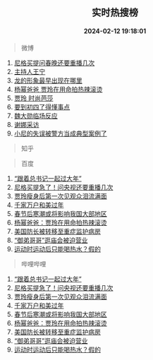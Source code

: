 <div align="center"><h2>实时热搜榜</h2><h4>2024-02-12 19:18:01</h4></div>

> 微博  

1. [尼格买提问春晚还要重播几次](https://s.weibo.com/weibo?q=%23%E5%B0%BC%E6%A0%BC%E4%B9%B0%E6%8F%90%E9%97%AE%E6%98%A5%E6%99%9A%E8%BF%98%E8%A6%81%E9%87%8D%E6%92%AD%E5%87%A0%E6%AC%A1%23&t=31&band_rank=1&Refer=top)<br />
2. [主持人王宁](https://s.weibo.com/weibo?q=%23%E4%B8%BB%E6%8C%81%E4%BA%BA%E7%8E%8B%E5%AE%81%23&t=31&band_rank=2&Refer=top)<br />
3. [龙的形象最早出现在哪里](https://s.weibo.com/weibo?q=%23%E9%BE%99%E7%9A%84%E5%BD%A2%E8%B1%A1%E6%9C%80%E6%97%A9%E5%87%BA%E7%8E%B0%E5%9C%A8%E5%93%AA%E9%87%8C%23&t=31&band_rank=3&Refer=top)<br />
4. [杨幂爸爸 贾玲在用命拍热辣滚烫](https://s.weibo.com/weibo?q=%E6%9D%A8%E5%B9%82%E7%88%B8%E7%88%B8%20%E8%B4%BE%E7%8E%B2%E5%9C%A8%E7%94%A8%E5%91%BD%E6%8B%8D%E7%83%AD%E8%BE%A3%E6%BB%9A%E7%83%AB&t=31&band_rank=4&Refer=top)<br />
5. [贾玲 时尚芭莎](https://s.weibo.com/weibo?q=%E8%B4%BE%E7%8E%B2%20%E6%97%B6%E5%B0%9A%E8%8A%AD%E8%8E%8E&t=31&band_rank=5&Refer=top)<br />
6. [要到初四了得懂事点](https://s.weibo.com/weibo?q=%E8%A6%81%E5%88%B0%E5%88%9D%E5%9B%9B%E4%BA%86%E5%BE%97%E6%87%82%E4%BA%8B%E7%82%B9&t=31&band_rank=6&Refer=top)<br />
7. [魏大勋临场反应](https://s.weibo.com/weibo?q=%23%E9%AD%8F%E5%A4%A7%E5%8B%8B%E4%B8%B4%E5%9C%BA%E5%8F%8D%E5%BA%94%23&t=31&band_rank=7&Refer=top)<br />
8. [谢娜采访](https://s.weibo.com/weibo?q=%E8%B0%A2%E5%A8%9C%E9%87%87%E8%AE%BF&t=31&band_rank=8&Refer=top)<br />
9. [小尼的失误被警方当成典型案例了](https://s.weibo.com/weibo?q=%23%E5%B0%8F%E5%B0%BC%E7%9A%84%E5%A4%B1%E8%AF%AF%E8%A2%AB%E8%AD%A6%E6%96%B9%E5%BD%93%E6%88%90%E5%85%B8%E5%9E%8B%E6%A1%88%E4%BE%8B%E4%BA%86%23&t=31&band_rank=9&Refer=top)<br />

> 知乎  


> 百度  

1. [“跟着总书记一起过大年”](https://www.baidu.com/s?wd=%E2%80%9C%E8%B7%9F%E7%9D%80%E6%80%BB%E4%B9%A6%E8%AE%B0%E4%B8%80%E8%B5%B7%E8%BF%87%E5%A4%A7%E5%B9%B4%E2%80%9D&sa=fyb_news&rsv_dl=fyb_news)<br />
2. [尼格买提急了！问央视还要重播几次](https://www.baidu.com/s?wd=%E5%B0%BC%E6%A0%BC%E4%B9%B0%E6%8F%90%E6%80%A5%E4%BA%86%EF%BC%81%E9%97%AE%E5%A4%AE%E8%A7%86%E8%BF%98%E8%A6%81%E9%87%8D%E6%92%AD%E5%87%A0%E6%AC%A1&sa=fyb_news&rsv_dl=fyb_news)<br />
3. [贾玲瘦身后第一次见观众泪流满面](https://www.baidu.com/s?wd=%E8%B4%BE%E7%8E%B2%E7%98%A6%E8%BA%AB%E5%90%8E%E7%AC%AC%E4%B8%80%E6%AC%A1%E8%A7%81%E8%A7%82%E4%BC%97%E6%B3%AA%E6%B5%81%E6%BB%A1%E9%9D%A2&sa=fyb_news&rsv_dl=fyb_news)<br />
4. [千家万户和美过年](https://www.baidu.com/s?wd=%E5%8D%83%E5%AE%B6%E4%B8%87%E6%88%B7%E5%92%8C%E7%BE%8E%E8%BF%87%E5%B9%B4&sa=fyb_news&rsv_dl=fyb_news)<br />
5. [春节后寒潮或将影响我国大部地区](https://www.baidu.com/s?wd=%E6%98%A5%E8%8A%82%E5%90%8E%E5%AF%92%E6%BD%AE%E6%88%96%E5%B0%86%E5%BD%B1%E5%93%8D%E6%88%91%E5%9B%BD%E5%A4%A7%E9%83%A8%E5%9C%B0%E5%8C%BA&sa=fyb_news&rsv_dl=fyb_news)<br />
6. [杨幂爸爸：贾玲在用命拍热辣滚烫](https://www.baidu.com/s?wd=%E6%9D%A8%E5%B9%82%E7%88%B8%E7%88%B8%EF%BC%9A%E8%B4%BE%E7%8E%B2%E5%9C%A8%E7%94%A8%E5%91%BD%E6%8B%8D%E7%83%AD%E8%BE%A3%E6%BB%9A%E7%83%AB&sa=fyb_news&rsv_dl=fyb_news)<br />
7. [美国防长被转移至重症监护病房](https://www.baidu.com/s?wd=%E7%BE%8E%E5%9B%BD%E9%98%B2%E9%95%BF%E8%A2%AB%E8%BD%AC%E7%A7%BB%E8%87%B3%E9%87%8D%E7%97%87%E7%9B%91%E6%8A%A4%E7%97%85%E6%88%BF&sa=fyb_news&rsv_dl=fyb_news)<br />
8. [“御弟哥哥”逛庙会被迫营业](https://www.baidu.com/s?wd=%E2%80%9C%E5%BE%A1%E5%BC%9F%E5%93%A5%E5%93%A5%E2%80%9D%E9%80%9B%E5%BA%99%E4%BC%9A%E8%A2%AB%E8%BF%AB%E8%90%A5%E4%B8%9A&sa=fyb_news&rsv_dl=fyb_news)<br />
9. [运动时运动后只能喝热水？假的](https://www.baidu.com/s?wd=%E8%BF%90%E5%8A%A8%E6%97%B6%E8%BF%90%E5%8A%A8%E5%90%8E%E5%8F%AA%E8%83%BD%E5%96%9D%E7%83%AD%E6%B0%B4%EF%BC%9F%E5%81%87%E7%9A%84&sa=fyb_news&rsv_dl=fyb_news)<br />

> 哔哩哔哩  

1. [“跟着总书记一起过大年”](https://www.baidu.com/s?wd=%E2%80%9C%E8%B7%9F%E7%9D%80%E6%80%BB%E4%B9%A6%E8%AE%B0%E4%B8%80%E8%B5%B7%E8%BF%87%E5%A4%A7%E5%B9%B4%E2%80%9D&sa=fyb_news&rsv_dl=fyb_news)<br />
2. [尼格买提急了！问央视还要重播几次](https://www.baidu.com/s?wd=%E5%B0%BC%E6%A0%BC%E4%B9%B0%E6%8F%90%E6%80%A5%E4%BA%86%EF%BC%81%E9%97%AE%E5%A4%AE%E8%A7%86%E8%BF%98%E8%A6%81%E9%87%8D%E6%92%AD%E5%87%A0%E6%AC%A1&sa=fyb_news&rsv_dl=fyb_news)<br />
3. [贾玲瘦身后第一次见观众泪流满面](https://www.baidu.com/s?wd=%E8%B4%BE%E7%8E%B2%E7%98%A6%E8%BA%AB%E5%90%8E%E7%AC%AC%E4%B8%80%E6%AC%A1%E8%A7%81%E8%A7%82%E4%BC%97%E6%B3%AA%E6%B5%81%E6%BB%A1%E9%9D%A2&sa=fyb_news&rsv_dl=fyb_news)<br />
4. [千家万户和美过年](https://www.baidu.com/s?wd=%E5%8D%83%E5%AE%B6%E4%B8%87%E6%88%B7%E5%92%8C%E7%BE%8E%E8%BF%87%E5%B9%B4&sa=fyb_news&rsv_dl=fyb_news)<br />
5. [春节后寒潮或将影响我国大部地区](https://www.baidu.com/s?wd=%E6%98%A5%E8%8A%82%E5%90%8E%E5%AF%92%E6%BD%AE%E6%88%96%E5%B0%86%E5%BD%B1%E5%93%8D%E6%88%91%E5%9B%BD%E5%A4%A7%E9%83%A8%E5%9C%B0%E5%8C%BA&sa=fyb_news&rsv_dl=fyb_news)<br />
6. [杨幂爸爸：贾玲在用命拍热辣滚烫](https://www.baidu.com/s?wd=%E6%9D%A8%E5%B9%82%E7%88%B8%E7%88%B8%EF%BC%9A%E8%B4%BE%E7%8E%B2%E5%9C%A8%E7%94%A8%E5%91%BD%E6%8B%8D%E7%83%AD%E8%BE%A3%E6%BB%9A%E7%83%AB&sa=fyb_news&rsv_dl=fyb_news)<br />
7. [美国防长被转移至重症监护病房](https://www.baidu.com/s?wd=%E7%BE%8E%E5%9B%BD%E9%98%B2%E9%95%BF%E8%A2%AB%E8%BD%AC%E7%A7%BB%E8%87%B3%E9%87%8D%E7%97%87%E7%9B%91%E6%8A%A4%E7%97%85%E6%88%BF&sa=fyb_news&rsv_dl=fyb_news)<br />
8. [“御弟哥哥”逛庙会被迫营业](https://www.baidu.com/s?wd=%E2%80%9C%E5%BE%A1%E5%BC%9F%E5%93%A5%E5%93%A5%E2%80%9D%E9%80%9B%E5%BA%99%E4%BC%9A%E8%A2%AB%E8%BF%AB%E8%90%A5%E4%B8%9A&sa=fyb_news&rsv_dl=fyb_news)<br />
9. [运动时运动后只能喝热水？假的](https://www.baidu.com/s?wd=%E8%BF%90%E5%8A%A8%E6%97%B6%E8%BF%90%E5%8A%A8%E5%90%8E%E5%8F%AA%E8%83%BD%E5%96%9D%E7%83%AD%E6%B0%B4%EF%BC%9F%E5%81%87%E7%9A%84&sa=fyb_news&rsv_dl=fyb_news)<br />
